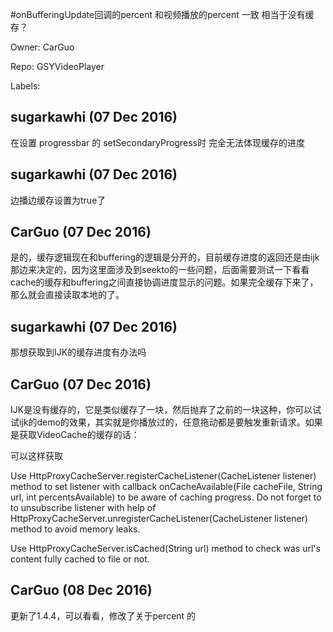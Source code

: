 #onBufferingUpdate回调的percent 和视频播放的percent 一致 相当于没有缓存？

Owner: CarGuo

Repo: GSYVideoPlayer

Labels: 

## sugarkawhi (07 Dec 2016)

在设置 progressbar 的 setSecondaryProgress时  完全无法体现缓存的进度

## sugarkawhi (07 Dec 2016)

边播边缓存设置为true了

## CarGuo (07 Dec 2016)

是的，缓存逻辑现在和buffering的逻辑是分开的，目前缓存进度的返回还是由ijk那边来决定的，因为这里面涉及到seekto的一些问题，后面需要测试一下看看cache的缓存和buffering之间直接协调进度显示的问题。如果完全缓存下来了，那么就会直接读取本地的了。

## sugarkawhi (07 Dec 2016)

那想获取到IJK的缓存进度有办法吗

## CarGuo (07 Dec 2016)

IJK是没有缓存的，它是类似缓存了一块，然后抛弃了之前的一块这种，你可以试试ijk的demo的效果，其实就是你播放过的，任意拖动都是要触发重新请求。如果是获取VideoCache的缓存的话：

可以这样获取

Use HttpProxyCacheServer.registerCacheListener(CacheListener listener) method to set listener with callback onCacheAvailable(File cacheFile, String url, int percentsAvailable) to be aware of caching progress. Do not forget to to unsubscribe listener with help of HttpProxyCacheServer.unregisterCacheListener(CacheListener listener) method to avoid memory leaks.

Use HttpProxyCacheServer.isCached(String url) method to check was url's content fully cached to file or not.

## CarGuo (08 Dec 2016)

更新了1.4.4，可以看看，修改了关于percent 的

